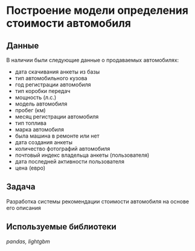 # Построение модели определения стоимости автомобиля


## Данные

В наличии были следующие данные о продаваемых автомобилях:
- дата скачивания анкеты из базы
- тип автомобильного кузова
- год регистрации автомобиля
- тип коробки передач
- мощность (л.с.)
- модель автомобиля
- пробег (км)
- месяц регистрации автомобиля
- тип топлива
- марка автомобиля
- была машина в ремонте или нет
- дата создания анкеты
- количество фотографий автомобиля
- почтовый индекс владельца анкеты (пользователя)
- дата последней активности пользователя
- цена (евро)

## Задача

Разработка системы рекомендации стоимости автомобиля на основе его описания

## Используемые библиотеки
*pandas, lightgbm*
